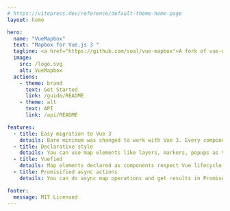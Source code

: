```yaml
---
# https://vitepress.dev/reference/default-theme-home-page
layout: home

hero:
  name: "VueMapbox" 
  text: "Mapbox for Vue.js 3 "
  tagline: <a href="https://github.com/soal/vue-mapbox">A fork of vue-mapbox by Soal</a>
  image:
    src: /logo.svg
    alt: VueMapbox
  actions:
    - theme: brand
      text: Get Started
      link: /guide/README
    - theme: alt
      text: API
      link: /api/README

features:
  - title: Easy migration to Vue 3
    details: Bare minimum was changed to work with Vue 3. Every component are the same as before for a easy migration
  - title: Declarative style
    details: You can use map elements like layers, markers, popups as Vue components and control them via synchronized props
  - title: Vuefied
    details: Map elements declared as components respect Vue lifecycle, emit map events like Vue events and can be used in OOP-style
  - title: Promisified async actions
    details: You can do async map operations and get results in Promise without messing with map events and figuring out what action cause it

footer:
  message: MIT Licensed
---
```


